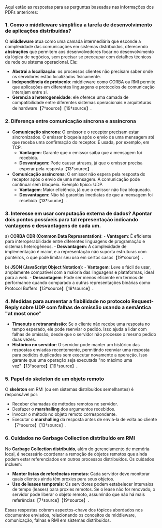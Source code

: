 Aqui estão as respostas para as perguntas baseadas nas informações dos PDFs anteriores:

### 1. **Como o middleware simplifica a tarefa de desenvolvimento de aplicações distribuídas?**
   O **middleware** atua como uma camada intermediária que esconde a complexidade das comunicações em sistemas distribuídos, oferecendo **abstrações** que permitem aos desenvolvedores focar no desenvolvimento da lógica de negócios, sem precisar se preocupar com detalhes técnicos de rede ou sistema operacional. Ele:
   - **Abstrai a localização**: os processos clientes não precisam saber onde os servidores estão localizados fisicamente.
   - **Independência de protocolo**: middleware como CORBA ou RMI permite que aplicações em diferentes linguagens e protocolos de comunicação interajam entre si.
   - **Gerencia a heterogeneidade**: ele oferece uma camada de compatibilidade entre diferentes sistemas operacionais e arquiteturas de hardware【7†source】【19†source】.

### 2. **Diferença entre comunicação síncrona e assíncrona**
   - **Comunicação síncrona**: O emissor e o receptor precisam estar sincronizados. O emissor bloqueia após o envio de uma mensagem até que receba uma confirmação do receptor. É usada, por exemplo, em TCP.
     - **Vantagem**: Garante que o emissor saiba que a mensagem foi recebida.
     - **Desvantagem**: Pode causar atrasos, já que o emissor precisa esperar pela resposta【13†source】.
   - **Comunicação assíncrona**: O emissor não espera pela resposta do receptor após o envio de uma mensagem. A comunicação pode continuar sem bloqueio. Exemplo típico: UDP.
     - **Vantagem**: Maior eficiência, já que o emissor não fica bloqueado.
     - **Desvantagem**: Não há garantias imediatas de que a mensagem foi recebida【13†source】.

### 3. **Interesse em usar computação externa de dados? Apontar dois pontos possíveis para tal representação indicando vantagens e desvantagens de cada um.**
   a) **CORBA CDR (Common Data Representation)**:
      - **Vantagem**: É eficiente para interoperabilidade entre diferentes linguagens de programação e sistemas heterogêneos.
      - **Desvantagem**: A complexidade de implementação é maior, e a representação não suporta estruturas com ponteiros, o que pode limitar seu uso em certos casos【19†source】.
   
   b) **JSON (JavaScript Object Notation)**:
      - **Vantagem**: Leve e fácil de usar, amplamente compatível com a maioria das linguagens e plataformas, ideal para a web.
      - **Desvantagem**: Pode ser menos eficiente em termos de performance quando comparado a outras representações binárias como Protocol Buffers【13†source】【19†source】.

### 4. **Medidas para aumentar a fiabilidade no protocolo Request-Reply sobre UDP com falhas de omissão usando a semântica "at most once"**
   - **Timeouts e retransmissão**: Se o cliente não recebe uma resposta no tempo esperado, ele pode reenviar o pedido. Isso ajuda a lidar com falhas de omissão, desde que o servidor não processe o mesmo pedido duas vezes.
   - **Histórico no servidor**: O servidor pode manter um histórico das respostas enviadas recentemente, permitindo reenviar uma resposta para pedidos duplicados sem executar novamente a operação. Isso garante que uma operação seja executada "no máximo uma vez"【13†source】【19†source】.

### 5. **Papel do skeleton de um objeto remoto**
   O **skeleton** em RMI (ou em sistemas distribuídos semelhantes) é responsável por:
   - Receber chamadas de métodos remotos no servidor.
   - Desfazer o **marshalling** dos argumentos recebidos.
   - Invocar o método no objeto remoto correspondente.
   - Executar o **marshalling** da resposta antes de enviá-la de volta ao cliente【7†source】【13†source】.

### 6. **Cuidados no Garbage Collection distribuído em RMI**
   No **Garbage Collection distribuído**, além do gerenciamento de memória local, é necessário coordenar a remoção de objetos remotos que ainda podem estar referenciados em outros processos distribuídos. Os cuidados incluem:
   - **Manter listas de referências remotas**: Cada servidor deve monitorar quais clientes ainda têm proxies para seus objetos.
   - **Uso de leases temporais**: Os servidores podem estabelecer intervalos de tempo (leases) para proxies remotos. Se o lease não for renovado, o servidor pode liberar o objeto remoto, assumindo que não há mais referências【7†source】【19†source】.

Essas respostas cobrem aspectos-chave dos tópicos abordados nos documentos enviados, relacionando os conceitos de middleware, comunicação, falhas e RMI em sistemas distribuídos.
